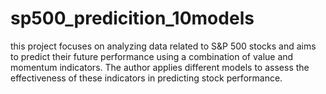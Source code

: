 # sp500_predicition_10models
 this project focuses on analyzing data related to S&amp;P 500 stocks and aims to predict their future performance using a combination of value and momentum indicators. The author applies different models to assess the effectiveness of these indicators in predicting stock performance.
